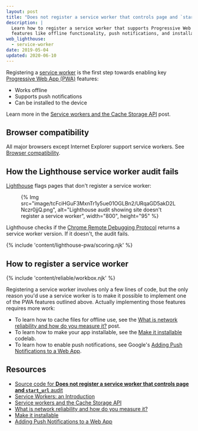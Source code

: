 ```yaml
---
layout: post
title: "Does not register a service worker that controls page and `start_url`"
description: |
  Learn how to register a service worker that supports Progressive Web App
  features like offline functionality, push notifications, and installability.
web_lighthouse:
  - service-worker
date: 2019-05-04
updated: 2020-06-10
---
```


Registering a [service worker](/service-workers-cache-storage/)
is the first step towards enabling key [Progressive Web App (PWA)](/discover-installable) features:

- Works offline
- Supports push notifications
- Can be installed to the device

Learn more in the [Service workers and the Cache Storage API](/service-workers-cache-storage/) post.

## Browser compatibility

All major browsers except Internet Explorer support service workers. See
[Browser compatibility](https://developer.mozilla.org/docs/Web/API/ServiceWorker#Browser_compatibility).

## How the Lighthouse service worker audit fails

[Lighthouse](https://developers.google.com/web/tools/lighthouse/)
flags pages that don't register a service worker:

<figure>
  {% Img src="image/tcFciHGuF3MxnTr1y5ue01OGLBn2/URqaGD5akD2LNczr0jjQ.png", alt="Lighthouse audit showing site doesn't register a service worker", width="800", height="95" %}
</figure>

Lighthouse checks if the [Chrome Remote Debugging Protocol](https://github.com/ChromeDevTools/devtools-protocol)
returns a service worker version. If it doesn't, the audit fails.

{% include 'content/lighthouse-pwa/scoring.njk' %}

## How to register a service worker

{% include 'content/reliable/workbox.njk' %}

Registering a service worker involves only a few lines of code,
but the only reason you'd use a service worker
is to make it possible to implement one of the PWA features outlined above.
Actually implementing those features requires more work:

- To learn how to cache files for offline use, see the
[What is network reliability and how do you measure it?](/network-connections-unreliable) post.
- To learn how to make your app installable, see the [Make it installable](/codelab-make-installable/) codelab.
- To learn how to enable push notifications, see Google's
  [Adding Push Notifications to a Web App](https://codelabs.developers.google.com/codelabs/push-notifications).

## Resources

- [Source code for **Does not register a service worker that controls page and `start_url`** audit](https://github.com/GoogleChrome/lighthouse/blob/master/lighthouse-core/audits/service-worker.js)
- [Service Workers: an Introduction](https://developers.google.com/web/fundamentals/primers/service-workers)
- [Service workers and the Cache Storage API](/service-workers-cache-storage/)
- [What is network reliability and how do you measure it?](/network-connections-unreliable)
- [Make it installable](/codelab-make-installable/)
- [Adding Push Notifications to a Web App](https://codelabs.developers.google.com/codelabs/push-notifications)
